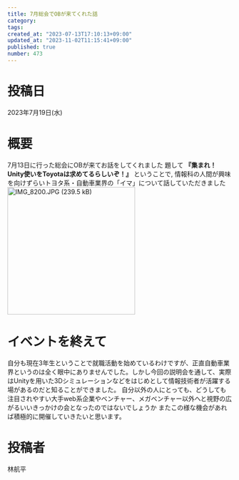 ```yaml
---
title: 7月総会でOBが来てくれた話
category:
tags:
created_at: "2023-07-13T17:10:13+09:00"
updated_at: "2023-11-02T11:15:41+09:00"
published: true
number: 473
---
```


# 投稿日

2023年7月19日(水)

# 概要

7月13日に行った総会にOBが来てお話をしてくれました
題して **『集まれ！Unity使いをToyotaは求めてるらしいぞ！』** ということで,
情報科の人間が興味を向けずらいトヨタ系・自動車業界の「イマ」について話していただきました
<img width="286" alt="IMG_8200.JPG (239.5 kB)" src="https://img.esa.io/uploads/production/attachments/19973/2023/07/19/137223/1cdec3d2-377b-4c3e-8571-c0bd10dda0e9.JPG">

# イベントを終えて

自分も現在3年生ということで就職活動を始めているわけですが、正直自動車業界というのは全く眼中にありませんでした。しかし今回の説明会を通して、実際はUnityを用いた3Dシミュレーションなどをはじめとして情報技術者が活躍する場があるのだと知ることができました。
自分以外の人にとっても、どうしても注目されやすい大手web系企業やベンチャー、メガベンチャー以外へと視野の広がるいいきっかけの会となったのではないでしょうか
またこの様な機会があれば積極的に開催していきたいと思います。

# 投稿者

林航平
